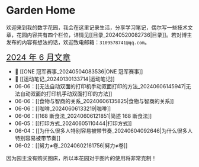 # Garden Home

欢迎来到我的数字花园，我会在这里记录生活，分享学习笔记，偶尔写一些技术文章，花园内容共有四个栏位，详情见[[目录_20240520082736|目录]]。若对博主发布的内容有想法的话，欢迎致电邮箱：`3109578741@qq.com`。

<span style="font-size: 1.5625em;"> [2024 年 6 月文章](https://mubu.com/doc/6WXzZerM_DG) </span>

- 📌 [[ONE 冠军赛事_20240504083536|ONE 冠军赛事]] 
- 📌 [[运动笔记_20240130133714|运动笔记]] 
- 06-06：[[无法自动双面的打印机手动双面打印的方法_20240606145947|无法自动双面的打印机手动双面打印的方法]]
- 06-06：[[食物与智商的关系_20240606135825|食物与智商的关系]]
- 06-06：[[咖啡_20240606133219|咖啡]]
- 06-06：[[168 断食法_20240606121851|简述 168 断食法]]
- 06-05：[[打印方式_20240605110444|打印方式]]
- 06-04：[[为什么很多人特别容易被带节奏_20240604092646|为什么很多人特别容易被带节奏]] 
- 06-02：[[努力≠卷_20240602161756|努力≠卷]] 

因为园主没有购买图床，所以本花园对于图片的使用将非常克制！